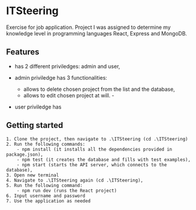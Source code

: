 # ITSteering

Exercise for job application. Project I was assigned to determine my knowledge level in programming languages React, Express and MongoDB.

## Features

- has 2 different priviledges: admin and user,
- admin priviledge has 3 functionalities:

  - allows to delete chosen project from the list and the database,
  - allows to edit chosen project at will. -

- user priviledge has

## Getting started

    1. Clone the project, then navigate to .\ITSteering (cd .\ITSteering)
    2. Run the following commands:
        - npm install (it installs all the dependencies provided in package.json),
        - npm test (it creates the database and fills with test examples),
        - npm start (starts the API server, which connects to the database),
    3. Open new terminal
    4. Navigate to .\ITSteering again (cd .\ITSteering),
    5. Run the following command:
        - npm run dev (runs the React project)
    6. Input username and password
    7. Use the application as needed
